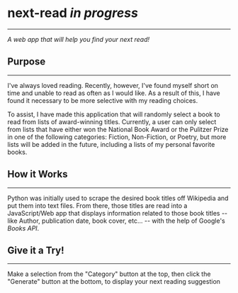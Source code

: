 # next-read *in progress*
---
*A web app that will help you find your next read!*

## Purpose
---
I've always loved reading. Recently, however, I've found myself short on time and unable to read as often as I would like. As a result of this, I have
found it necessary to be more selective with my reading choices. 

To assist, I have made this application that will randomly select a book to read from lists of award-winning titles. Currently, a user
can only select from lists that have either won the National Book Award or the Pulitzer Prize in one of the following categories: Fiction, Non-Fiction, or
Poetry, but more lists will be added in the future, including a lists of my personal favorite books. 

## How it Works
---
Python was initially used to scrape the desired book titles off Wikipedia and put them into text files. From there, those titles are read into a JavaScript/Web app
that displays information related to those book titles -- like Author, publication date, book cover, etc... -- with the help of Google's *Books API*. 

## Give it a Try!
---
Make a selection from the "Category" button at the top, then click the "Generate" button at the bottom, to display your next reading suggestion

